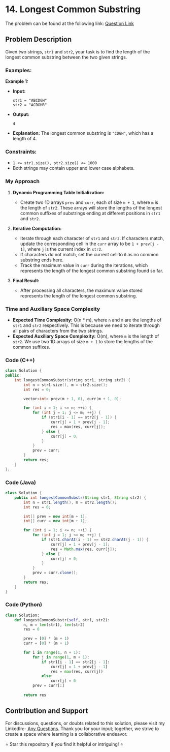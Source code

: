 # <b>14. Longest Common Substring</b>

The problem can be found at the following link: [Question Link](https://www.geeksforgeeks.org/problems/longest-common-substring1452/1)


## Problem Description

Given two strings, `str1` and `str2`, your task is to find the length of the longest common substring between the two given strings.

### Examples:

**Example 1:**

- **Input:**
  ```
  str1 = "ABCDGH"
  str2 = "ACDGHR"
  ```
- **Output:** 
  ```
  4
  ```
- **Explanation:** The longest common substring is `"CDGH"`, which has a length of 4.

### Constraints:
- `1 <= str1.size(), str2.size() <= 1000`
- Both strings may contain upper and lower case alphabets.

### My Approach

1. **Dynamic Programming Table Initialization:**
   - Create two 1D arrays `prev` and `curr`, each of size `m + 1`, where `m` is the length of `str2`. These arrays will store the lengths of the longest common suffixes of substrings ending at different positions in `str1` and `str2`.

2. **Iterative Computation:**
   - Iterate through each character of `str1` and `str2`. If characters match, update the corresponding cell in the `curr` array to be `1 + prev[j - 1]`, where `j` is the current index in `str2`.
   - If characters do not match, set the current cell to `0` as no common substring ends here.
   - Track the maximum value in `curr` during the iterations, which represents the length of the longest common substring found so far.

3. **Final Result:**
   - After processing all characters, the maximum value stored represents the length of the longest common substring.

### Time and Auxiliary Space Complexity

- **Expected Time Complexity:** O(n * m), where `n` and `m` are the lengths of `str1` and `str2` respectively. This is because we need to iterate through all pairs of characters from the two strings.
- **Expected Auxiliary Space Complexity:** O(m), where `m` is the length of `str2`. We use two 1D arrays of size `m + 1` to store the lengths of the common suffixes.

### Code (C++)

```cpp
class Solution {
public:
    int longestCommonSubstr(string str1, string str2) {
        int n = str1.size(), m = str2.size();
        int res = 0;

        vector<int> prev(m + 1, 0), curr(m + 1, 0);

        for (int i = 1; i <= n; ++i) {
            for (int j = 1; j <= m; ++j) {
                if (str1[i - 1] == str2[j - 1]) {
                    curr[j] = 1 + prev[j - 1];
                    res = max(res, curr[j]);
                } else {
                    curr[j] = 0;
                }
            }
            prev = curr;
        }
        return res;
    }
};
```

### Code (Java)

```java
class Solution {
    public int longestCommonSubstr(String str1, String str2) {
        int n = str1.length(), m = str2.length();
        int res = 0;

        int[] prev = new int[m + 1];
        int[] curr = new int[m + 1];

        for (int i = 1; i <= n; ++i) {
            for (int j = 1; j <= m; ++j) {
                if (str1.charAt(i - 1) == str2.charAt(j - 1)) {
                    curr[j] = 1 + prev[j - 1];
                    res = Math.max(res, curr[j]);
                } else {
                    curr[j] = 0;
                }
            }
            prev = curr.clone(); 
        }
        return res;
    }
}
```

### Code (Python)

```python
class Solution:
    def longestCommonSubstr(self, str1, str2):
        n, m = len(str1), len(str2)
        res = 0

        prev = [0] * (m + 1)
        curr = [0] * (m + 1)

        for i in range(1, n + 1):
            for j in range(1, m + 1):
                if str1[i - 1] == str2[j - 1]:
                    curr[j] = 1 + prev[j - 1]
                    res = max(res, curr[j])
                else:
                    curr[j] = 0
            prev = curr[:]
        
        return res
```

## Contribution and Support

For discussions, questions, or doubts related to this solution, please visit my LinkedIn:- [Any Questions](https://www.linkedin.com/in/het-patel-8b110525a/). Thank you for your input; together, we strive to create a space where learning is a collaborative endeavor.

⭐ Star this repository if you find it helpful or intriguing! ⭐
